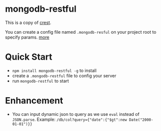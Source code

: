 
# mongodb-restful

This is a copy of [crest](http://github.com/cordazar/crest).

You can create a config file named `.mongodb-resful` on your project root to specify params. [more](http://github.com/cordazar/crest)

# Quick Start
* `npm install mongodb-restful -g` to install
* create a `.mongodb-restful` file to config your server
* run `mongodb-restful` to start

# Enhancement
* You can input dynamic json to query as we use `eval` instead of `JSON.parse`. Example: `/db/col?query={"date":{"$gt":new Date("2000-01-01")}}` 
